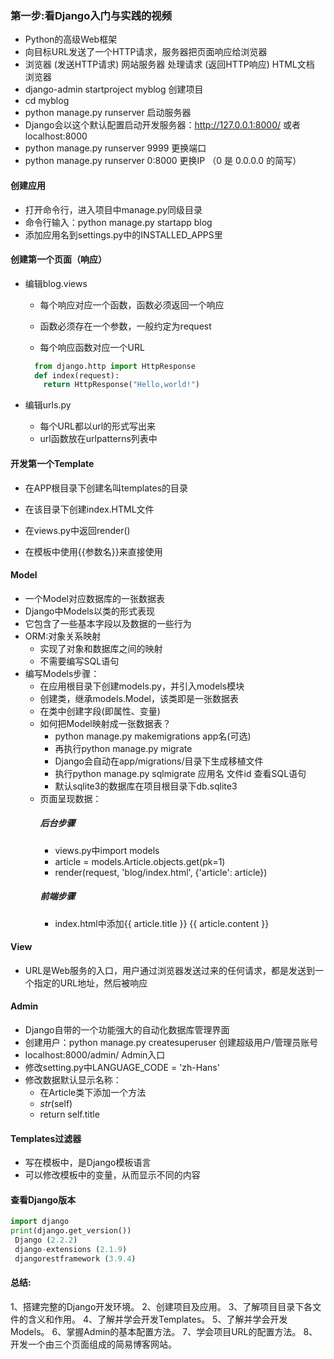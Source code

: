 ### 第一步:看Django入门与实践的视频
- Python的高级Web框架
- 向目标URL发送了一个HTTP请求，服务器把页面响应给浏览器
- 浏览器 (发送HTTP请求) 网站服务器 处理请求 (返回HTTP响应) HTML文档 浏览器
- django-admin startproject myblog 创建项目
- cd myblog
- python manage.py runserver  启动服务器
- Django会以这个默认配置启动开发服务器：http://127.0.0.1:8000/ 或者 localhost:8000
- python manage.py runserver 9999  更换端口
- python manage.py runserver 0:8000 更换IP （0 是 0.0.0.0 的简写）

#### 创建应用
- 打开命令行，进入项目中manage.py同级目录
- 命令行输入：python manage.py startapp blog
- 添加应用名到settings.py中的INSTALLED_APPS里

#### 创建第一个页面（响应）
- 编辑blog.views
    - 每个响应对应一个函数，函数必须返回一个响应
    
    - 函数必须存在一个参数，一般约定为request
    
    - 每个响应函数对应一个URL
    
    ```python
      from django.http import HttpResponse
      def index(request):
      	return HttpResponse("Hello,world!")
    ```
- 编辑urls.py
    - 每个URL都以url的形式写出来
    - url函数放在urlpatterns列表中

#### 开发第一个Template
- 在APP根目录下创建名叫templates的目录
- 在该目录下创建index.HTML文件
- 在views.py中返回render()

- 在模板中使用{{参数名}}来直接使用

#### Model
- 一个Model对应数据库的一张数据表
- Django中Models以类的形式表现
- 它包含了一些基本字段以及数据的一些行为
- ORM:对象关系映射
    - 实现了对象和数据库之间的映射
    - 不需要编写SQL语句
- 编写Models步骤：
    - 在应用根目录下创建models.py，并引入models模块
    - 创建类，继承models.Model，该类即是一张数据表
    - 在类中创建字段(即属性、变量)
    - 如何把Model映射成一张数据表？
        - python manage.py makemigrations app名(可选)
        - 再执行python manage.py migrate 
        - Django会自动在app/migrations/目录下生成移植文件
        - 执行python manage.py sqlmigrate 应用名 文件id 查看SQL语句
        - 默认sqlite3的数据库在项目根目录下db.sqlite3
    - 页面呈现数据：
        ##### 后台步骤
        - views.py中import models
        - article = models.Article.objects.get(pk=1)
        - render(request, 'blog/index.html', {'article': article})
        ##### 前端步骤
        - index.html中添加{{ article.title }}  {{ article.content }}

#### View
- URL是Web服务的入口，用户通过浏览器发送过来的任何请求，都是发送到一个指定的URL地址，然后被响应

#### Admin
- Django自带的一个功能强大的自动化数据库管理界面
- 创建用户：python manage.py createsuperuser 创建超级用户/管理员账号
- localhost:8000/admin/ Admin入口
- 修改setting.py中LANGUAGE_CODE = 'zh-Hans'
- 修改数据默认显示名称：
    - 在Article类下添加一个方法
    - _str_(self)
    - return self.title

#### Templates过滤器
- 写在模板中，是Django模板语言
- 可以修改模板中的变量，从而显示不同的内容

#### 查看Django版本 
```python
import django
print(django.get_version())
 Django (2.2.2)
 django-extensions (2.1.9)
 djangorestframework (3.9.4)
```

#### 总结:
1、搭建完整的Django开发环境。
2、创建项目及应用。
3、了解项目目录下各文件的含义和作用。
4、了解并学会开发Templates。
5、了解并学会开发Models。
6、掌握Admin的基本配置方法。
7、学会项目URL的配置方法。
8、开发一个由三个页面组成的简易博客网站。
        
        